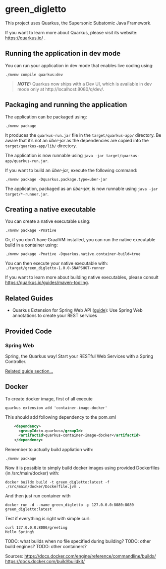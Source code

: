 # green_digletto

This project uses Quarkus, the Supersonic Subatomic Java Framework.

If you want to learn more about Quarkus, please visit its website: https://quarkus.io/ .

## Running the application in dev mode

You can run your application in dev mode that enables live coding using:
```shell script
./mvnw compile quarkus:dev
```

> **_NOTE:_**  Quarkus now ships with a Dev UI, which is available in dev mode only at http://localhost:8080/q/dev/.

## Packaging and running the application

The application can be packaged using:
```shell script
./mvnw package
```
It produces the `quarkus-run.jar` file in the `target/quarkus-app/` directory.
Be aware that it’s not an _über-jar_ as the dependencies are copied into the `target/quarkus-app/lib/` directory.

The application is now runnable using `java -jar target/quarkus-app/quarkus-run.jar`.

If you want to build an _über-jar_, execute the following command:
```shell script
./mvnw package -Dquarkus.package.type=uber-jar
```

The application, packaged as an _über-jar_, is now runnable using `java -jar target/*-runner.jar`.

## Creating a native executable

You can create a native executable using: 
```shell script
./mvnw package -Pnative
```

Or, if you don't have GraalVM installed, you can run the native executable build in a container using: 
```shell script
./mvnw package -Pnative -Dquarkus.native.container-build=true
```

You can then execute your native executable with: `./target/green_digletto-1.0.0-SNAPSHOT-runner`

If you want to learn more about building native executables, please consult https://quarkus.io/guides/maven-tooling.

## Related Guides

- Quarkus Extension for Spring Web API ([guide](https://quarkus.io/guides/spring-web)): Use Spring Web annotations to create your REST services

## Provided Code

### Spring Web

Spring, the Quarkus way! Start your RESTful Web Services with a Spring Controller.

[Related guide section...](https://quarkus.io/guides/spring-web#greetingcontroller)

## Docker

To create docker image, first of all execute
```shell script
quarkus extension add 'container-image-docker'
```

This should add following dependency to the pom.xml
```xml
    <dependency>
      <groupId>io.quarkus</groupId>
      <artifactId>quarkus-container-image-docker</artifactId>
    </dependency>
```

Remember to actually build appliation with:
```shell
./mvnw package
```

Now it is possible to simply build docker images using provided Dockerfiles (in /src/main/docker) with:

```shell
docker buildx build -t green_digletto:latest -f ./src/main/docker/Dockerfile.jvm .
```

And then just run container with
```shell
docker run -d --name green_digletto -p 127.0.0.0:8080:8080 green_digletto:latest
```

Test if everything is right with simple curl:
```shell
curl 127.0.0.0:8080/greeting 
Hello Spring%                                                
```

TODO: what builds when no file specified during building?
TODO: other build engines?
TODO: other containers?

Sources:
https://docs.docker.com/engine/reference/commandline/buildx/
https://docs.docker.com/build/buildkit/